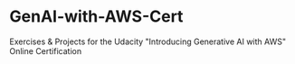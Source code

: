 # GenAI-with-AWS-Cert
Exercises &amp; Projects for the Udacity "Introducing Generative AI with AWS" Online Certification
